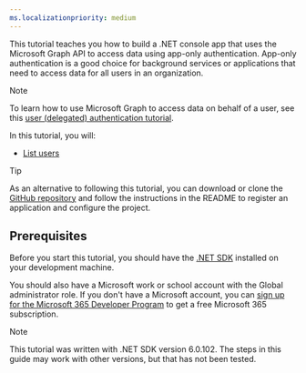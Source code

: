 ```yaml
---
ms.localizationpriority: medium
---
```


<!-- markdownlint-disable MD041 -->

This tutorial teaches you how to build a .NET console app that uses the Microsoft Graph API to access data using app-only authentication. App-only authentication is a good choice for background services or applications that need to access data for all users in an organization.

> [!NOTE]
> To learn how to use Microsoft Graph to access data on behalf of a user, see this [user (delegated) authentication tutorial](/graph/tutorials/dotnet).

In this tutorial, you will:

- [List users](/graph/api/user-list)

> [!TIP]
> As an alternative to following this tutorial, you can download or clone the [GitHub repository](https://github.com/microsoftgraph/msgraph-training-dotnet/tree/main/app-auth) and follow the instructions in the README to register an application and configure the project.

## Prerequisites

Before you start this tutorial, you should have the [.NET SDK](https://dotnet.microsoft.com/download) installed on your development machine.

You should also have a Microsoft work or school account with the Global administrator role. If you don't have a Microsoft account, you can [sign up for the Microsoft 365 Developer Program](https://developer.microsoft.com/microsoft-365/dev-program) to get a free Microsoft 365 subscription.

> [!NOTE]
> This tutorial was written with .NET SDK version 6.0.102. The steps in this guide may work with other versions, but that has not been tested.

